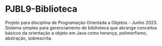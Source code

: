 # PJBL9-Biblioteca
Projeto para disciplina de Programação Orientada a Objetos - Junho 2023. 
Sistema simples para gerenciamento de bibilioteca que abrange conceitos básicos 
da orientação a objeto em Java como herança, polimorfismo, abstração, sobrescrita.
